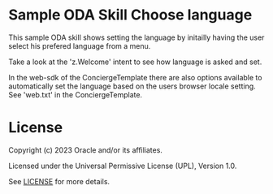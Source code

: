 # Sample ODA Skill Choose language

This sample ODA skill shows setting the language by initailly having the user select his prefered language from a menu.

Take a look at the 'z.Welcome' intent to see how language is asked and set.

In the web-sdk of the ConciergeTemplate there are also options available to automatically set the language based on the users browser locale setting. See 'web.txt' in the ConciergeTemplate.


# License

Copyright (c) 2023 Oracle and/or its affiliates.

Licensed under the Universal Permissive License (UPL), Version 1.0.

See [LICENSE](https://github.com/oracle-devrel/technology-engineering/blob/folder-structure/LICENSE) for more details.
